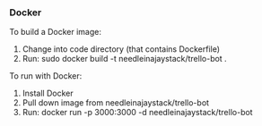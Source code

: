 

### Docker

To build a Docker image:

1. Change into code directory (that contains Dockerfile)
2. Run: sudo docker build -t needleinajaystack/trello-bot .


To run with Docker:

1. Install Docker
2. Pull down image from needleinajaystack/trello-bot
3. Run: docker run -p 3000:3000 -d needleinajaystack/trello-bot
